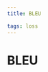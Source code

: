 ```yaml
---
title: BLEU

tags: loss 
---
```


# BLEU




























































